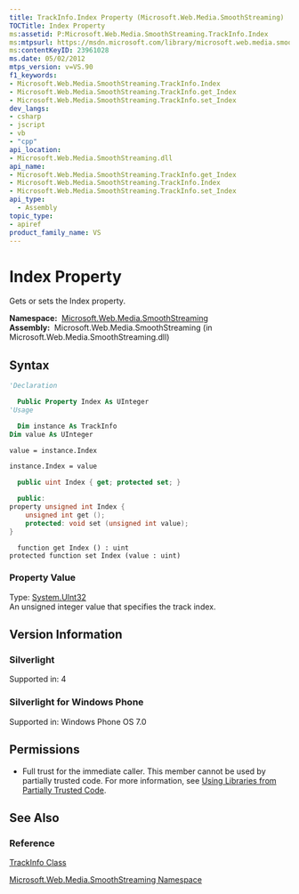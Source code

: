 ```yaml
---
title: TrackInfo.Index Property (Microsoft.Web.Media.SmoothStreaming)
TOCTitle: Index Property
ms:assetid: P:Microsoft.Web.Media.SmoothStreaming.TrackInfo.Index
ms:mtpsurl: https://msdn.microsoft.com/library/microsoft.web.media.smoothstreaming.trackinfo.index(v=VS.90)
ms:contentKeyID: 23961028
ms.date: 05/02/2012
mtps_version: v=VS.90
f1_keywords:
- Microsoft.Web.Media.SmoothStreaming.TrackInfo.Index
- Microsoft.Web.Media.SmoothStreaming.TrackInfo.get_Index
- Microsoft.Web.Media.SmoothStreaming.TrackInfo.set_Index
dev_langs:
- csharp
- jscript
- vb
- "cpp"
api_location:
- Microsoft.Web.Media.SmoothStreaming.dll
api_name:
- Microsoft.Web.Media.SmoothStreaming.TrackInfo.get_Index
- Microsoft.Web.Media.SmoothStreaming.TrackInfo.Index
- Microsoft.Web.Media.SmoothStreaming.TrackInfo.set_Index
api_type:
  - Assembly
topic_type:
- apiref
product_family_name: VS
---
```


# Index Property

Gets or sets the Index property.

**Namespace:**  [Microsoft.Web.Media.SmoothStreaming](microsoft-web-media-smoothstreaming-namespace_1.md)  
**Assembly:**  Microsoft.Web.Media.SmoothStreaming (in Microsoft.Web.Media.SmoothStreaming.dll)

## Syntax

```vb
'Declaration

  Public Property Index As UInteger
'Usage

  Dim instance As TrackInfo
Dim value As UInteger

value = instance.Index

instance.Index = value
```

```csharp
  public uint Index { get; protected set; }
```

```cpp
  public:
property unsigned int Index {
    unsigned int get ();
    protected: void set (unsigned int value);
}
```

```jscript
  function get Index () : uint
protected function set Index (value : uint)
```

### Property Value

Type: [System.UInt32](https://msdn.microsoft.com/library/ctys3981)  
An unsigned integer value that specifies the track index.  

## Version Information

### Silverlight

Supported in: 4  

### Silverlight for Windows Phone

Supported in: Windows Phone OS 7.0  

## Permissions

  - Full trust for the immediate caller. This member cannot be used by partially trusted code. For more information, see [Using Libraries from Partially Trusted Code](https://msdn.microsoft.com/library/8skskf63).

## See Also

### Reference

[TrackInfo Class](trackinfo-class-microsoft-web-media-smoothstreaming_1.md)

[Microsoft.Web.Media.SmoothStreaming Namespace](microsoft-web-media-smoothstreaming-namespace_1.md)
